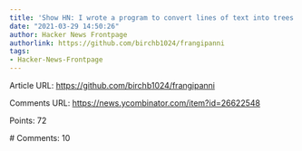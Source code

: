 ```yaml
---
title: 'Show HN: I wrote a program to convert lines of text into trees'
date: "2021-03-29 14:50:26"
author: Hacker News Frontpage
authorlink: https://github.com/birchb1024/frangipanni
tags:
- Hacker-News-Frontpage
---
```


<p>Article URL: <a href="https://github.com/birchb1024/frangipanni">https://github.com/birchb1024/frangipanni</a></p>
<p>Comments URL: <a href="https://news.ycombinator.com/item?id=26622548">https://news.ycombinator.com/item?id=26622548</a></p>
<p>Points: 72</p>
<p># Comments: 10</p>
